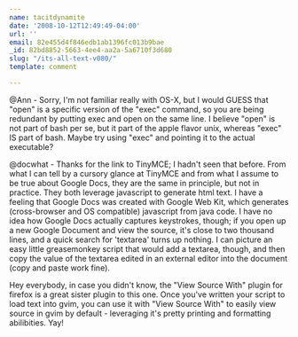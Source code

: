 ```yaml
---
name: tacitdynamite
date: '2008-10-12T12:49:49-04:00'
url: ''
email: 82e455d4f846edb1ab1396fc013b9bae
_id: 82bd8852-5663-4ee4-aa2a-5a6710f3d680
slug: "/its-all-text-v080/"
template: comment

---
```


@Ann - Sorry, I'm not familiar really with OS-X, but I would GUESS that "open" is a specific version of the "exec" command, so you are being redundant by putting exec and open on the same line.   I believe "open" is not part of bash per se, but it part of the apple flavor unix, whereas "exec" IS part of bash.  Maybe try using "exec" and pointing it to the actual executable?  

@docwhat - Thanks for the link to TinyMCE; I hadn't seen that before.  From what I can tell by a cursory glance at TinyMCE and from what I assume to be true about Google Docs, they are the same in principle, but not in practice.  They both leverage javascript to generate html text.  I have a feeling that Google Docs was created with Google Web Kit, which generates (cross-browser and OS compatible) javascript from java code.  I have no idea how Google Docs actually captures keystrokes, though; if you open up a new Google Document and view the source, it's close to two thousand lines, and a quick search for 'textarea' turns up nothing.  I can picture an easy little greasemonkey script that would add a textarea, though, and then copy the value of the textarea edited in an external editor into the document (copy and paste work fine).  

Hey everybody, in case you didn't know, the "View Source With" plugin for firefox is a great sister plugin to this one.  Once you've written your script to load text into gvim, you can use it with "View Source With" to easily view source in gvim by default - leveraging it's pretty printing and formatting abilibities.  Yay!
